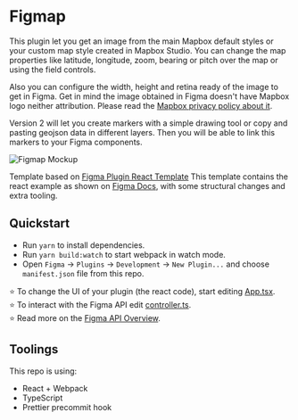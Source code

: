 # Figmap

This plugin let you get an image from the main Mapbox default styles or your custom map style created in Mapbox Studio.
You can change the map properties like latitude, longitude, zoom, bearing or pitch over the map or using the field controls.

Also you can configure the width, height and retina ready of the image to get in Figma.
Get in mind the image obtained in Figma doesn't have Mapbox logo neither attribution. Please read the [Mapbox privacy policy about it](https://docs.mapbox.com/help/how-mapbox-works/attribution/#static--print).

Version 2 will let you create markers with a simple drawing tool or copy and pasting geojson data in different layers. Then you will be able to link this markers to your Figma components.

![Figmap Mockup](https://github.com/ergum/figmap/blob/master/src/app/assets/FigmapMockup.gif?raw=true) 


Template based on [Figma Plugin React Template](https://github.com/nirsky/figma-plugin-react-template) This template contains the react example as shown on [Figma Docs](https://www.figma.com/plugin-docs/intro/), with some structural changes and extra tooling.

## Quickstart
* Run `yarn` to install dependencies.
* Run `yarn build:watch` to start webpack in watch mode.
* Open `Figma` -> `Plugins` -> `Development` -> `New Plugin...` and choose `manifest.json` file from this repo.

⭐ To change the UI of your plugin (the react code), start editing [App.tsx](./src/app/components/App.tsx).  
⭐ To interact with the Figma API edit [controller.ts](./src/plugin/controller.ts).  
⭐ Read more on the [Figma API Overview](https://www.figma.com/plugin-docs/api/api-overview/).

## Toolings
This repo is using:
* React + Webpack
* TypeScript
* Prettier precommit hook
